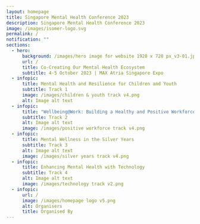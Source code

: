 ```yaml
---
layout: homepage
title: Singapore Mental Health Conference 2023
description: Singapore Mental Health Conference 2023
image: /images/isomer-logo.svg
permalink: /
notification: ""
sections:
  - hero:
      background: /images/hero image for website 1920 x 720 px_v3-01.jpg
      url: /
      title: Co-Creating Our Mental Health Ecosystem
      subtitle: 4-5 October 2023 | MAX Atria Singapore Expo
  - infopic:
      title: Mental Health and Resilience for Children and Youth
      subtitle: Track 1
      image: /images/children & youth track v4.png
      alt: Image alt text
  - infopic:
      title: "Wellbeing@Work: Building a Healthy and Positive Workforce"
      subtitle: Track 2
      alt: Image alt text
      image: /images/positive workforce track v4.png
  - infopic:
      title: Mental Wellness in the Silver Years
      subtitle: Track 3
      alt: Image alt text
      image: /images/silver years track v4.png
  - infopic:
      title: Enhancing Mental Health with Technology
      subtitle: Track 4
      alt: Image alt text
      image: /images/technology track v2.png
  - infopic:
      url: /
      image: /images/homepage logo v5.png
      alt: Organisers
      title: Organised By
---
```

